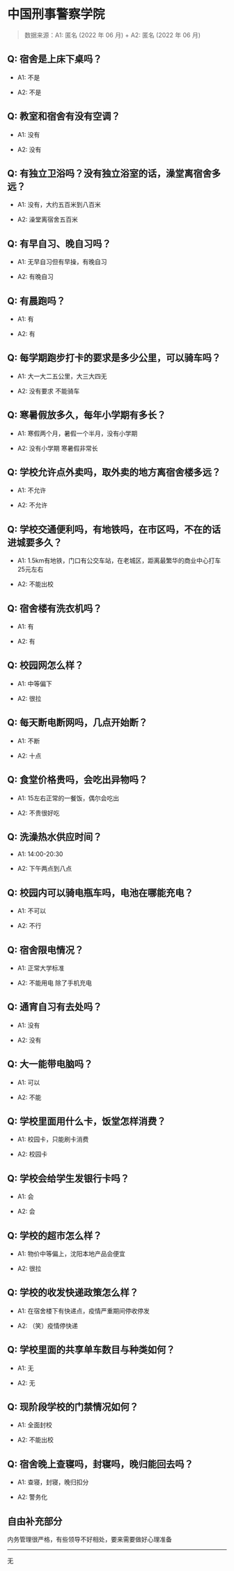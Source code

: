 # 中国刑事警察学院

> 数据来源：A1: 匿名 (2022 年 06 月) + A2: 匿名 (2022 年 06 月)

## Q: 宿舍是上床下桌吗？

- A1: 不是

- A2: 不是

## Q: 教室和宿舍有没有空调？

- A1: 没有

- A2: 没有

## Q: 有独立卫浴吗？没有独立浴室的话，澡堂离宿舍多远？

- A1: 没有，大约五百米到八百米

- A2: 澡堂离宿舍五百米

## Q: 有早自习、晚自习吗？

- A1: 无早自习但有早操，有晚自习

- A2: 有晚自习

## Q: 有晨跑吗？

- A1: 有

- A2: 有

## Q: 每学期跑步打卡的要求是多少公里，可以骑车吗？

- A1: 大一大二五公里，大三大四无

- A2: 没有要求 不能骑车

## Q: 寒暑假放多久，每年小学期有多长？

- A1: 寒假两个月，暑假一个半月，没有小学期

- A2: 没有小学期 寒暑假非常长

## Q: 学校允许点外卖吗，取外卖的地方离宿舍楼多远？

- A1: 不允许

- A2: 不允许

## Q: 学校交通便利吗，有地铁吗，在市区吗，不在的话进城要多久？

- A1: 1.5km有地铁，门口有公交车站，在老城区，距离最繁华的商业中心打车25元左右

- A2: 不能出校

## Q: 宿舍楼有洗衣机吗？

- A1: 有

- A2: 有

## Q: 校园网怎么样？

- A1: 中等偏下

- A2: 很拉

## Q: 每天断电断网吗，几点开始断？

- A1: 不断

- A2: 十点

## Q: 食堂价格贵吗，会吃出异物吗？

- A1: 15左右正常的一餐饭，偶尔会吃出

- A2: 不贵很好吃

## Q: 洗澡热水供应时间？

- A1: 14:00-20:30

- A2: 下午两点到八点

## Q: 校园内可以骑电瓶车吗，电池在哪能充电？

- A1: 不可以

- A2: 不行

## Q: 宿舍限电情况？

- A1: 正常大学标准

- A2: 不能用电 除了手机充电

## Q: 通宵自习有去处吗？

- A1: 没有

- A2: 没有

## Q: 大一能带电脑吗？

- A1: 可以

- A2: 不能

## Q: 学校里面用什么卡，饭堂怎样消费？

- A1: 校园卡，只能刷卡消费

- A2: 校园卡

## Q: 学校会给学生发银行卡吗？

- A1: 会

- A2: 会

## Q: 学校的超市怎么样？

- A1: 物价中等偏上，沈阳本地产品会便宜

- A2: 很拉

## Q: 学校的收发快递政策怎么样？

- A1: 在宿舍楼下有快递点，疫情严重期间停收停发

- A2: （笑）疫情停快递

## Q: 学校里面的共享单车数目与种类如何？

- A1: 无

- A2: 无

## Q: 现阶段学校的门禁情况如何？

- A1: 全面封校

- A2: 不能出校

## Q: 宿舍晚上查寝吗，封寝吗，晚归能回去吗？

- A1: 查寝，封寝，晚归扣分

- A2: 警务化

## 自由补充部分

内务管理很严格，有些领导不好相处，要来需要做好心理准备

***

无